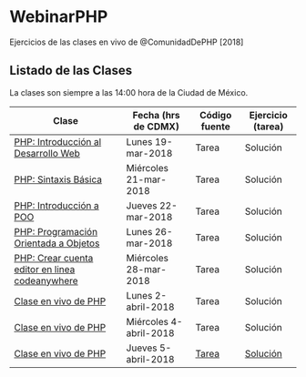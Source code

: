# WebinarPHP
Ejercicios de las clases en vivo de @ComunidadDePHP [2018]

## Listado de las Clases

La clases son siempre a las 14:00 hora de la Ciudad de México.

| Clase      | Fecha (hrs de CDMX)      | Código fuente | Ejercicio (tarea) |
| ---------- | ---------- | --------------------------| ------------------------------ |
| [PHP: Introducción al Desarrollo Web](https://www.facebook.com/ComunidadDePeHPe/videos/1474648475978611/)   | Lunes 19-mar-2018   | Tarea | Solución |
| [PHP: Sintaxis Básica](https://www.facebook.com/ComunidadDePeHPe/videos/1475276092582516/)   | Miércoles 21-mar-2018   | Tarea | Solución |
| [PHP: Introducción a POO](https://www.facebook.com/ComunidadDePeHPe/videos/1475276569249135/)   | Jueves 22-mar-2018   | Tarea | Solución |
| [PHP: Programación Orientada a Objetos](https://www.facebook.com/ComunidadDePeHPe/videos/1482439031866222/)   | Lunes 26-mar-2018   | Tarea | Solución |
| [PHP: Crear cuenta editor en linea codeanywhere](https://www.facebook.com/ComunidadDePeHPe/videos/1482443465199112/)   | Miércoles 28-mar-2018   | Tarea | Solución |
| [Clase en vivo de PHP](https://www.facebook.com/ComunidadDePeHPe/videos/1488273397949452/)   | Lunes 2-abril-2018   | Tarea | Solución |
| [Clase en vivo de PHP](https://www.facebook.com/ComunidadDePeHPe/videos/1488274731282652/)   | Miércoles 4-abril-2018 | Tarea | Solución |
| [Clase en vivo de PHP](https://www.facebook.com/ComunidadDePeHPe/videos/1488275151282610/)   | Jueves 5-abril-2018 | [Tarea](https://github.com/ComunidadDePHP/WebinarPHP/blob/master/05-05-abr-2018.php) | [Solución](https://github.com/358b06c6/WebinarPHP/blob/master/05-05-abr-2018.php) |
